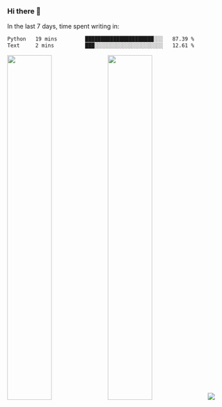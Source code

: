 ### Hi there 👋

In the last 7 days, time spent writing in:

<!--START_SECTION:waka-->

```txt
Python   19 mins         ██████████████████████░░░   87.39 %
Text     2 mins          ███░░░░░░░░░░░░░░░░░░░░░░   12.61 %
```

<!--END_SECTION:waka-->

<img src="https://wakatime.com/share/@jimtje/5d0c92de-08f8-4a72-8f2f-6a9693d1e318.svg" width=45% height=45%> <img src="https://wakatime.com/share/@jimtje/501498ae-bda5-4da7-a89d-b40bcdd5556d.svg" width=45% height=45%>
![](https://hit.yhype.me/github/profile?user_id=43537315)
